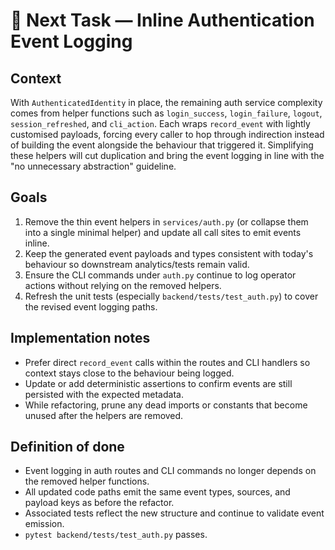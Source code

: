 # 🔄 Next Task — Inline Authentication Event Logging

## Context
With `AuthenticatedIdentity` in place, the remaining auth service complexity comes from helper functions such as `login_success`, `login_failure`, `logout`, `session_refreshed`, and `cli_action`. Each wraps `record_event` with lightly customised payloads, forcing every caller to hop through indirection instead of building the event alongside the behaviour that triggered it. Simplifying these helpers will cut duplication and bring the event logging in line with the "no unnecessary abstraction" guideline.

## Goals
1. Remove the thin event helpers in `services/auth.py` (or collapse them into a single minimal helper) and update all call sites to emit events inline.
2. Keep the generated event payloads and types consistent with today's behaviour so downstream analytics/tests remain valid.
3. Ensure the CLI commands under `auth.py` continue to log operator actions without relying on the removed helpers.
4. Refresh the unit tests (especially `backend/tests/test_auth.py`) to cover the revised event logging paths.

## Implementation notes
- Prefer direct `record_event` calls within the routes and CLI handlers so context stays close to the behaviour being logged.
- Update or add deterministic assertions to confirm events are still persisted with the expected metadata.
- While refactoring, prune any dead imports or constants that become unused after the helpers are removed.

## Definition of done
- Event logging in auth routes and CLI commands no longer depends on the removed helper functions.
- All updated code paths emit the same event types, sources, and payload keys as before the refactor.
- Associated tests reflect the new structure and continue to validate event emission.
- `pytest backend/tests/test_auth.py` passes.
